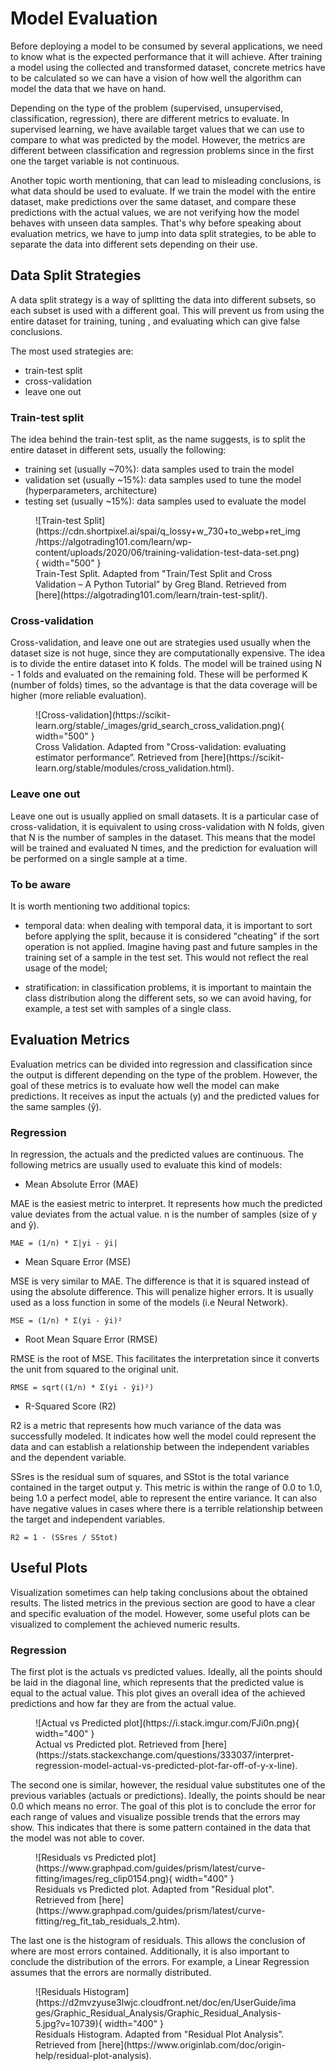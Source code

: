 # Model Evaluation

Before deploying a model to be consumed by several applications,
we need to know what is the expected performance that it will achieve.
After training a model using the collected and transformed dataset,
concrete metrics have to be calculated so we can have a vision of
how well the algorithm can model the data that we have on hand.

Depending on the type of the problem (supervised, unsupervised,
classification, regression), there are different metrics
to evaluate. In supervised learning, we have available target values
that we can use to compare to what was predicted by the model.
However, the metrics are different between classification and regression problems
since in the first one the target variable is not continuous.

Another topic worth mentioning, that can lead to misleading conclusions,
is what data should be used to evaluate. If we train
the model with the entire dataset, make predictions over the same dataset,
and compare these predictions with the actual values, we are not
verifying how the model behaves with unseen data samples. That's why
before speaking about evaluation metrics, we have to jump into
data split strategies, to be able to separate the data into
different sets depending on their use.

## Data Split Strategies

A data split strategy is a way of splitting the data
into different subsets, so each subset is used with a different goal.
This will prevent us from using the entire dataset for training, tuning
, and evaluating which can give false conclusions.

The most used strategies are:

- train-test split
- cross-validation
- leave one out

### Train-test split

The idea behind the train-test split, as the name suggests, is to split
the entire dataset in different sets, usually the following:

- training set (usually ~70%): data samples used to train the model
- validation set (usually ~15%): data samples used to tune the model
  (hyperparameters, architecture)
- testing set (usually ~15%): data samples used to evaluate the model

<figure markdown>
  ![Train-test Split](https://cdn.shortpixel.ai/spai/q_lossy+w_730+to_webp+ret_img/https://algotrading101.com/learn/wp-content/uploads/2020/06/training-validation-test-data-set.png){ width="500" }
    <figcaption>
        Train-Test Split. Adapted from "Train/Test Split and Cross Validation – A Python Tutorial” by Greg Bland. 
        Retrieved from [here](https://algotrading101.com/learn/train-test-split/).
    </figcaption>
</figure>

### Cross-validation

Cross-validation, and leave one out are strategies used usually when
the dataset size is not huge, since they are computationally expensive.
The idea is to divide the entire dataset into K folds. The model
will be trained using N - 1 folds and evaluated on the remaining fold.
These will be performed K (number of folds) times, so the advantage is that
the data coverage will be higher (more reliable evaluation).

<figure markdown>
  ![Cross-validation](https://scikit-learn.org/stable/_images/grid_search_cross_validation.png){ width="500" }
    <figcaption>
        Cross Validation. Adapted from "Cross-validation: evaluating estimator performance”. 
        Retrieved from [here](https://scikit-learn.org/stable/modules/cross_validation.html).
    </figcaption>
</figure>

### Leave one out

Leave one out is usually applied on small datasets. It is a particular case
of cross-validation, it is equivalent to using cross-validation with
N folds, given that N is the number of samples in the dataset.
This means that the model will be trained and evaluated N times,
and the prediction for evaluation will be performed on a single
sample at a time.

### To be aware

It is worth mentioning two additional topics:

- temporal data: when dealing with temporal data, it is
  important to sort before applying the split, because
  it is considered "cheating" if the sort operation
  is not applied. Imagine having past and future samples
  in the training set of a sample in the test set. This
  would not reflect the real usage of the model;

- stratification: in classification problems, it is important
  to maintain the class distribution along the different sets,
  so we can avoid having, for example, a test set with samples
  of a single class.

## Evaluation Metrics

Evaluation metrics can be divided into regression and classification
since the output is different depending on the type of the problem.
However, the goal of these metrics is to evaluate how well the model
can make predictions. It receives as input the actuals (y) and
the predicted values for the same samples (ŷ).

### Regression

In regression, the actuals and the predicted values are continuous.
The following metrics are usually used to evaluate this kind of models:

- Mean Absolute Error (MAE)

MAE is the easiest metric to interpret. It represents how much
the predicted value deviates from the actual value. n is the number
of samples (size of y and ŷ).

`MAE = (1/n) * Σ|yi - ŷi|`

- Mean Square Error (MSE)

MSE is very similar to MAE. The difference is that it is squared instead
of using the absolute difference. This will penalize
higher errors. It is usually used as a loss function in some of the
models (i.e Neural Network).

`MSE = (1/n) * Σ(yi - ŷi)²`

- Root Mean Square Error (RMSE)

RMSE is the root of MSE. This facilitates the interpretation
since it converts the unit from squared to the original unit.

`RMSE = sqrt((1/n) * Σ(yi - ŷi)²)`

- R-Squared Score (R2)

R2 is a metric that represents how much variance of the data
was successfully modeled. It indicates how well the model
could represent the data and can establish a relationship
between the independent variables and the dependent variable.

SSres is the residual sum of squares, and SStot is the
total variance contained in the target output y. This metric is
within the range of 0.0 to 1.0, being 1.0 a perfect model, able to
represent the entire variance. It can also have negative values
in cases where there is a terrible relationship between the
target and independent variables.

`R2 = 1 - (SSres / SStot)`

## Useful Plots

Visualization sometimes can help taking conclusions about the
obtained results. The listed metrics in the previous section
are good to have a clear and specific evaluation of the model.
However, some useful plots can be visualized to
complement the achieved numeric results.

### Regression

The first plot is the actuals vs predicted values.
Ideally, all the points should be laid in the diagonal line,
which represents that the predicted value is equal to the
actual value. This plot gives an overall idea of the
achieved predictions and how far they are from the actual value.

<figure markdown>
  ![Actual vs Predicted plot](https://i.stack.imgur.com/FJi0n.png){ width="400" }
    <figcaption>
        Actual vs Predicted plot. 
        Retrieved from [here](https://stats.stackexchange.com/questions/333037/interpret-regression-model-actual-vs-predicted-plot-far-off-of-y-x-line).
    </figcaption>
</figure>

The second one is similar, however, the residual value
substitutes one of the previous variables (actuals or predictions).
Ideally, the points should be near 0.0 which means no error.
The goal of this plot is to conclude the error for each
range of values and visualize possible trends that the errors
may show. This indicates that there is some pattern contained in
the data that the model was not able to cover.

<figure markdown>
  ![Residuals vs Predicted plot](https://www.graphpad.com/guides/prism/latest/curve-fitting/images/reg_clip0154.png){ width="400" }
    <figcaption>
        Residuals vs Predicted plot. Adapted from "Residual plot".
        Retrieved from [here](https://www.graphpad.com/guides/prism/latest/curve-fitting/reg_fit_tab_residuals_2.htm).
    </figcaption>
</figure>

The last one is the histogram of residuals. This allows the
conclusion of where are most errors contained. Additionally,
it is also important to conclude the distribution of the errors.
For example, a Linear Regression assumes that the errors are normally
distributed.

<figure markdown>
  ![Residuals Histogram](https://d2mvzyuse3lwjc.cloudfront.net/doc/en/UserGuide/images/Graphic_Residual_Analysis/Graphic_Residual_Analysis-5.jpg?v=10739){ width="400" }
    <figcaption>
        Residuals Histogram. Adapted from "Residual Plot Analysis”. 
        Retrieved from [here](https://www.originlab.com/doc/origin-help/residual-plot-analysis).
    </figcaption>
</figure>
